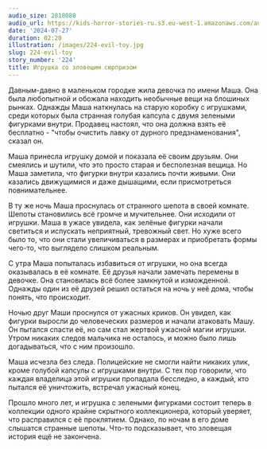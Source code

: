 ```yaml
---
audio_size: 2818080
audio_url: https://kids-horror-stories-ru.s3.eu-west-1.amazonaws.com/audio/224-evil-toy.mp3
date: '2024-07-27'
duration: 02:20
illustration: /images/224-evil-toy.jpg
slug: 224-evil-toy
story_number: '224'
title: Игрушка со зловещим сюрпризом
---
```


Давным-давно в маленьком городке жила девочка по имени Маша. Она была любопытной и обожала находить необычные вещи на блошиных рынках. Однажды Маша наткнулась на старую коробку с игрушками, среди которых была странная голубая капсула с двумя зелеными фигурками внутри. Продавец настоял, что она должна взять её бесплатно - "чтобы очистить лавку от дурного предзнаменования", сказал он.

Маша принесла игрушку домой и показала её своим друзьям. Они смеялись и шутили, что это просто старая и бесполезная вещица. Но Маша заметила, что фигурки внутри казались почти живыми. Они казались движущимися и даже дышащими, если присмотреться повнимательнее.

В ту же ночь Маша проснулась от странного шепота в своей комнате. Шепоты становились всё громче и мучительнее. Они исходили от игрушки. Маша в ужасе увидела, как зелёные фигурки начали светиться и испускать неприятный, тревожный свет. Но хуже всего было то, что они стали увеличиваться в размерах и приобретать формы чего-то, что выглядело слишком реальным.

С утра Маша попыталась избавиться от игрушки, но она всегда оказывалась в её комнате. Её друзья начали замечать перемены в девочке. Она становилась всё более замкнутой и изможденной. Однажды один из её друзей решил остаться на ночь у неё дома, чтобы понять, что происходит.

Ночью друг Маши проснулся от ужасных криков. Он увидел, как фигурки выросли до человеческих размеров и начали атаковать Машу. Он пытался спасти её, но сам стал жертвой ужасной магии игрушки. Утром никаких следов мальчика не осталось, и можно было лишь догадываться, что с ним произошло.

Маша исчезла без следа. Полицейские не смогли найти никаких улик, кроме голубой капсулы с игрушками внутри. С тех пор говорили, что каждая владелица этой игрушки пропадала бесследно, а каждый, кто пытался её уничтожить, встречал ужасный конец.

Прошло много лет, и игрушка с зелеными фигурками состоит теперь в коллекции одного крайне скрытного коллекционера, который уверяет, что расправился с её проклятием. Однако, по ночам в его доме слышатся странные шепоты. Что-то подсказывает, что зловещая история ещё не закончена.